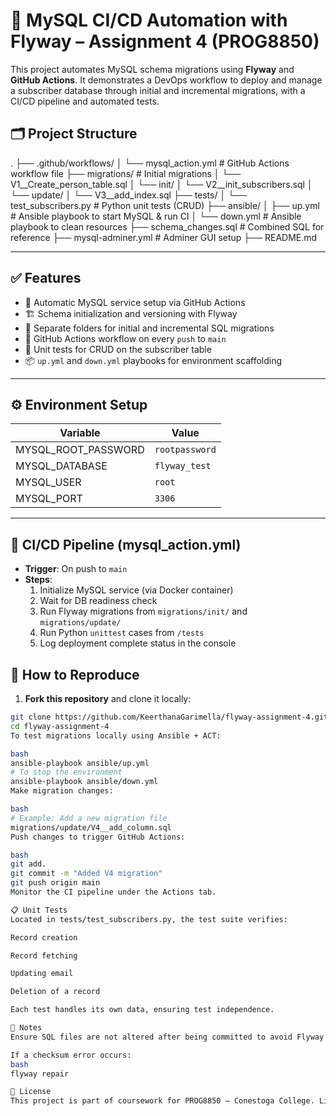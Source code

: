 # 🚀 MySQL CI/CD Automation with Flyway – Assignment 4 (PROG8850)

This project automates MySQL schema migrations using **Flyway** and **GitHub Actions**. It demonstrates a DevOps workflow to deploy and manage a subscriber database through initial and incremental migrations, with a CI/CD pipeline and automated tests.

## 🗂️ Project Structure
.
├── .github/workflows/
│ └── mysql_action.yml # GitHub Actions workflow file
├── migrations/ # Initial migrations
│ └── V1__Create_person_table.sql
│ └── init/
│ └── V2__init_subscribers.sql
│ └── update/
│ └── V3__add_index.sql
├── tests/
│ └── test_subscribers.py # Python unit tests (CRUD)
├── ansible/
│ ├── up.yml # Ansible playbook to start MySQL & run CI
│ └── down.yml # Ansible playbook to clean resources
├── schema_changes.sql # Combined SQL for reference
├── mysql-adminer.yml # Adminer GUI setup
├── README.md

---

## ✅ Features

- 🔄 Automatic MySQL service setup via GitHub Actions
- 🏗️ Schema initialization and versioning with Flyway
- 🧱 Separate folders for initial and incremental SQL migrations
- 🔁 GitHub Actions workflow on every `push` to `main`
- 🔬 Unit tests for CRUD on the subscriber table
- 📦 `up.yml` and `down.yml` playbooks for environment scaffolding

---

## ⚙️ Environment Setup

| Variable             | Value          |
|----------------------|----------------|
| MYSQL_ROOT_PASSWORD  | `rootpassword` |
| MYSQL_DATABASE       | `flyway_test`  |
| MYSQL_USER           | `root`         |
| MYSQL_PORT           | `3306`         |

---

## 🔧 CI/CD Pipeline (mysql_action.yml)

- **Trigger**: On push to `main`
- **Steps**:
  1. Initialize MySQL service (via Docker container)
  2. Wait for DB readiness check
  3. Run Flyway migrations from `migrations/init/` and `migrations/update/`
  4. Run Python `unittest` cases from `/tests`
  5. Log deployment complete status in the console

## 🧪 How to Reproduce

1. **Fork this repository** and clone it locally:

```bash
git clone https://github.com/KeerthanaGarimella/flyway-assignment-4.git
cd flyway-assignment-4
To test migrations locally using Ansible + ACT:

bash
ansible-playbook ansible/up.yml
# To stop the environment
ansible-playbook ansible/down.yml
Make migration changes:

bash
# Example: Add a new migration file
migrations/update/V4__add_column.sql
Push changes to trigger GitHub Actions:

bash
git add.
git commit -m "Added V4 migration"
git push origin main
Monitor the CI pipeline under the Actions tab.

📋 Unit Tests
Located in tests/test_subscribers.py, the test suite verifies:

Record creation

Record fetching

Updating email

Deletion of a record

Each test handles its own data, ensuring test independence.

📝 Notes
Ensure SQL files are not altered after being committed to avoid Flyway checksum errors.

If a checksum error occurs:
bash
flyway repair

📜 License
This project is part of coursework for PROG8850 – Conestoga College. Licensed under the MIT License.
